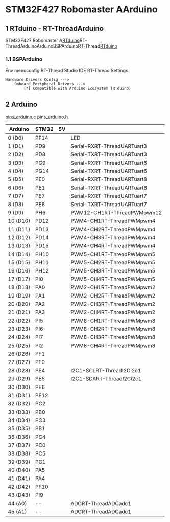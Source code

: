# STM32F427 Robomaster AArduino

## 1 RTduino - RT-ThreadArduino

STM32F427 Robomaster A[RTduino](https://github.com/RTduino/RTduino)RT-ThreadArduinoArduinoBSPArduinoRT-Thread[RTduino](https://github.com/RTduino/RTduino)

### 1.1 BSPArduino

Env  menuconfig  RT-Thread Studio IDE  RT-Thread Settings

```Kconfig
Hardware Drivers Config --->
    Onboard Peripheral Drivers --->
        [*] Compatible with Arduino Ecosystem (RTduino)
```

## 2 Arduino

 [pins_arduino.c](pins_arduino.c)  [pins_arduino.h](pins_arduino.h)

| Arduino  | STM32 | 5V |   |
| ------------------- | --------- | ---- | ------------------------------------------------------------------------- |
| 0 (D0) | PF14 |  | LED |
| 1 (D1) | PD9 |  | Serial-RXRT-ThreadUARTuart3 |
| 2 (D2) | PD8 |  | Serial-TXRT-ThreadUARTuart3 |
| 3 (D3) | PG9 |  | Serial-RXRT-ThreadUARTuart6 |
| 4 (D4) | PG14 |  | Serial-TXRT-ThreadUARTuart6 |
| 5 (D5) | PE0 |  | Serial-RXRT-ThreadUARTuart8 |
| 6 (D6) | PE1 |  | Serial-TXRT-ThreadUARTuart8 |
| 7 (D7) | PE7 |  | Serial-RXRT-ThreadUARTuart7 |
| 8 (D8) | PE8 |  | Serial-TXRT-ThreadUARTuart7 |
| 9 (D9) | PH6 |  | PWM12-CH1RT-ThreadPWMpwm12 |
| 10 (D10) | PD12 |  | PWM4-CH1RT-ThreadPWMpwm4 |
| 11 (D11) | PD13 |  | PWM4-CH2RT-ThreadPWMpwm4 |
| 12 (D12) | PD14 |  | PWM4-CH3RT-ThreadPWMpwm4 |
| 13 (D13) | PD15 |  | PWM4-CH4RT-ThreadPWMpwm4 |
| 14 (D14) | PH10 |  | PWM5-CH1RT-ThreadPWMpwm5 |
| 15 (D15) | PH11 |  | PWM5-CH2RT-ThreadPWMpwm5 |
| 16 (D16) | PH12 |  | PWM5-CH3RT-ThreadPWMpwm5 |
| 17 (D17) | PI0 |  | PWM5-CH4RT-ThreadPWMpwm5 |
| 18 (D18) | PA0 |  | PWM2-CH1RT-ThreadPWMpwm2 |
| 19 (D19) | PA1 |  | PWM2-CH2RT-ThreadPWMpwm2 |
| 20 (D20) | PA2 |  | PWM2-CH3RT-ThreadPWMpwm2 |
| 21 (D21) | PA3 |  | PWM2-CH4RT-ThreadPWMpwm2 |
| 22 (D22) | PI5 |  | PWM8-CH1RT-ThreadPWMpwm8 |
| 23 (D23) | PI6 |  | PWM8-CH2RT-ThreadPWMpwm8 |
| 24 (D24) | PI7 |  | PWM8-CH3RT-ThreadPWMpwm8 |
| 25 (D25) | PI2 |  | PWM8-CH4RT-ThreadPWMpwm8 |
| 26 (D26) | PF1 |  |  |
| 27 (D27) | PF0 |  |  |
| 28 (D28) | PE4 |  | I2C1-SCLRT-ThreadI2Ci2c1 |
| 29 (D29) | PE5 |  | I2C1-SDART-ThreadI2Ci2c1 |
| 30 (D30) | PE6 |  |  |
| 31 (D31) | PE12 |  |  |
| 32 (D32) | PC2 |  |  |
| 33 (D33) | PB0 |  |  |
| 34 (D34) | PC3 |  |  |
| 35 (D35) | PB1 |  |  |
| 36 (D36) | PC4 |  |  |
| 37 (D37) | PC0 |  |  |
| 38 (D38) | PC5 |  |  |
| 39 (D39) | PC1 |  |  |
| 40 (D40) | PA5 |  |  |
| 41 (D41) | PA4 |  |  |
| 42 (D42) | PF10 |  |  |
| 43 (D43) | PI9 |  |  |
| 44 (A0) | -- |  |  ADCRT-ThreadADCadc1 |
| 45 (A1) | -- |  |  ADCRT-ThreadADCadc1 |
